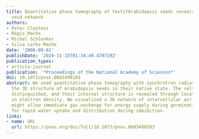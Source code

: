 ```yaml
---
title: Quantitative phase tomography of textitArabidopsis seeds reveals intercellular
  void network
authors:
- Peter Cloetens
- Régis Mache
- Michel Schlenker
- Silva Lerbs-Mache
date: '2006-09-01'
publishDate: '2024-11-15T01:34:49.470729Z'
publication_types:
- article-journal
publication: '*Proceedings of the National Academy of Sciences*'
doi: 10.1073/pnas.0603490103
abstract: We used quantitative phase tomography with synchrotron radiation to elucidate
  the 3D structure of Arabidopsis seeds in their native state. The cells are clearly
  distinguished, and their internal structure is revealed through local variations
  in electron density. We visualized a 3D network of intercellular air space that
  might allow immediate gas exchange for energy supply during germination and/or serve
  for rapid water uptake and distribution during imbibition.
links:
- name: URL
  url: https://pnas.org/doi/full/10.1073/pnas.0603490103
---
```

